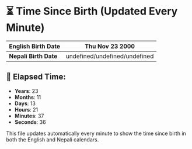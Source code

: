 # ⏳ Time Since Birth (Updated Every Minute)

| **English Birth Date** | Thu Nov 23 2000 |
|------------------------|-------------------------------------|
| **Nepali Birth Date**  | undefined/undefined/undefined                  |

## 📅 Elapsed Time:

- **Years**: 23
- **Months**: 11
- **Days**: 13
- **Hours**: 21
- **Minutes**: 37
- **Seconds**: 36

This file updates automatically every minute to show the time since birth in both the English and Nepali calendars.